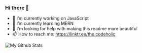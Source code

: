 ### Hi there 👋

- 🔭 I’m currently working on JavaScript
- 🌱 I’m currently learning MERN
- 🤔 I'm looking for help with making this readme more beautiful
- 📫 How to reach me: https://linktr.ee/the.codeholic
<img align="center" src="https://github-readme-stats.vercel.app/api?username=the-codeholic&theme=dark&show_icons=true&hide_border=true&show_icons=true&theme=radical" alt="My Github Stats">
